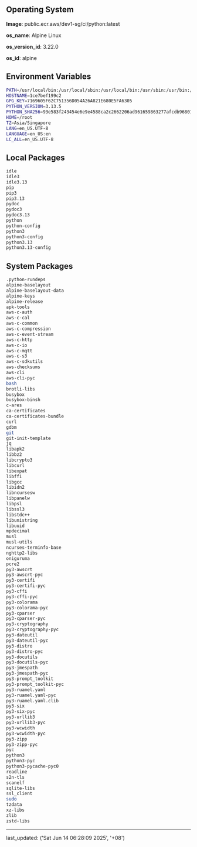 ## Operating System

**Image**: public.ecr.aws/dev1-sg/ci/python:latest

**os_name**: Alpine Linux

**os_version_id**: 3.22.0

**os_id**: alpine

## Environment Variables

```bash
PATH=/usr/local/bin:/usr/local/sbin:/usr/local/bin:/usr/sbin:/usr/bin:/sbin:/bin
HOSTNAME=1ce7bef199c2
GPG_KEY=7169605F62C751356D054A26A821E680E5FA6305
PYTHON_VERSION=3.13.5
PYTHON_SHA256=93e583f243454e6e9e4588ca2c2662206ad961659863277afcdb96801647d640
HOME=/root
TZ=Asia/Singapore
LANG=en_US.UTF-8
LANGUAGE=en_US:en
LC_ALL=en_US.UTF-8
```

## Local Packages

```bash
idle
idle3
idle3.13
pip
pip3
pip3.13
pydoc
pydoc3
pydoc3.13
python
python-config
python3
python3-config
python3.13
python3.13-config
```

## System Packages

```bash
.python-rundeps
alpine-baselayout
alpine-baselayout-data
alpine-keys
alpine-release
apk-tools
aws-c-auth
aws-c-cal
aws-c-common
aws-c-compression
aws-c-event-stream
aws-c-http
aws-c-io
aws-c-mqtt
aws-c-s3
aws-c-sdkutils
aws-checksums
aws-cli
aws-cli-pyc
bash
brotli-libs
busybox
busybox-binsh
c-ares
ca-certificates
ca-certificates-bundle
curl
gdbm
git
git-init-template
jq
libapk2
libbz2
libcrypto3
libcurl
libexpat
libffi
libgcc
libidn2
libncursesw
libpanelw
libpsl
libssl3
libstdc++
libunistring
libuuid
mpdecimal
musl
musl-utils
ncurses-terminfo-base
nghttp2-libs
oniguruma
pcre2
py3-awscrt
py3-awscrt-pyc
py3-certifi
py3-certifi-pyc
py3-cffi
py3-cffi-pyc
py3-colorama
py3-colorama-pyc
py3-cparser
py3-cparser-pyc
py3-cryptography
py3-cryptography-pyc
py3-dateutil
py3-dateutil-pyc
py3-distro
py3-distro-pyc
py3-docutils
py3-docutils-pyc
py3-jmespath
py3-jmespath-pyc
py3-prompt_toolkit
py3-prompt_toolkit-pyc
py3-ruamel.yaml
py3-ruamel.yaml-pyc
py3-ruamel.yaml.clib
py3-six
py3-six-pyc
py3-urllib3
py3-urllib3-pyc
py3-wcwidth
py3-wcwidth-pyc
py3-zipp
py3-zipp-pyc
pyc
python3
python3-pyc
python3-pycache-pyc0
readline
s2n-tls
scanelf
sqlite-libs
ssl_client
sudo
tzdata
xz-libs
zlib
zstd-libs
```


---

last_updated: ('Sat Jun 14 06:28:09 2025', '+08')